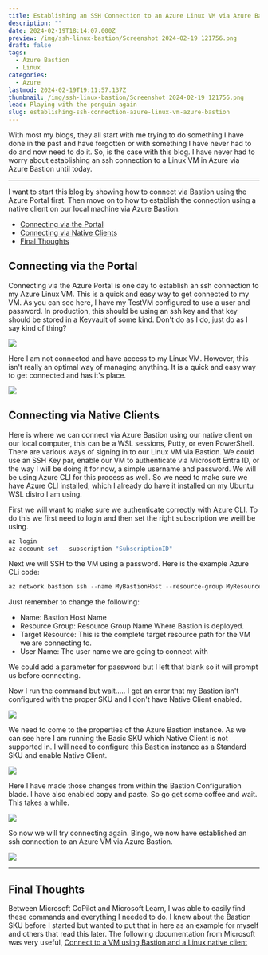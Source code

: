 ```yaml
---
title: Establishing an SSH Connection to an Azure Linux VM via Azure Bastion
description: ""
date: 2024-02-19T18:14:07.000Z
preview: /img/ssh-linux-bastion/Screenshot 2024-02-19 121756.png
draft: false
tags:
  - Azure Bastion
  - Linux
categories:
  - Azure
lastmod: 2024-02-19T19:11:57.137Z
thumbnail: /img/ssh-linux-bastion/Screenshot 2024-02-19 121756.png
lead: Playing with the penguin again
slug: establishing-ssh-connection-azure-linux-vm-azure-bastion
---
```

With most my blogs, they all start with me trying to do something I have done in the past and have forgotten or with something I have never had to do and now need to do it. So, is the case with this blog. I have never had to worry about establishing an ssh connection to a Linux VM in Azure via Azure Bastion until today.

-------------------------------------------

I want to start this blog by showing how to connect via Bastion using the Azure Portal first. Then move on to how to establish the connection using a native client on our local machine via Azure Bastion.

- [Connecting via the Portal](#connecting-via-the-portal)
- [Connecting via Native Clients](#connecting-via-native-clients)
- [Final Thoughts](#final-thoughts)


## Connecting via the Portal
Connecting via the Azure Portal is one day to establish an ssh connection to my Azure Linux VM. This is a quick and easy way to get connected to my VM. As you can see here, I have my TestVM configured to use a user and password. In production, this should be using an ssh key and that key should be stored in a Keyvault of some kind. Don't do as I do, just do as I say kind of thing?

![](/img/ssh-linux-bastion/Screenshot%202024-02-19%20121933.png)

Here I am not connected and have access to my Linux VM. However, this isn't really an optimal way of managing anything. It is a quick and easy way to get connected and has it's place.

![](/img/ssh-linux-bastion/Screenshot%202024-02-19%20122045.png)

## Connecting via Native Clients

Here is where we can connect via Azure Bastion using our native client on our local computer, this can be a WSL sessions, Putty, or even PowerShell. There are various ways of signing in to our Linux VM via Bastion. We could use an SSH Key par, enable our VM to authenticate via Microsoft Entra ID, or the way I will be doing it for now, a simple username and password. We will be using Azure CLI for this process as well. So we need to make sure we have Azure CLI installed, which I already do have it installed on my Ubuntu WSL distro I am using.

First we will want to make sure we authenticate correctly with Azure CLI. To do this we first need to login and then set the right subscription we weill be using.

```Powershell
az login
az account set --subscription "SubscriptionID"
```

Next we will SSH to the VM using a password.  Here is the example Azure CLi code:

```PowerShell
az network bastion ssh --name MyBastionHost --resource-group MyResourceGroup --target-resource-id vmResourceId --auth-type password --username xyz
```

Just remember to change the following:

- Name:  Bastion Host Name
- Resource Group:  Resource Group Name Where Bastion is deployed.
- Target Resource: This is the complete target resource path for the VM we are connecting to.
- User Name:  The user name we are going to connect with

We could add a parameter for password but I left that blank so it will prompt us before connecting.

Now I run the command but wait..... I get an error that my Bastion isn't configured with the proper SKU and I don't have Native Client enabled.

![](/img/ssh-linux-bastion/Screenshot%202024-02-19%20121654.png)

We need to come to the properties of the Azure Bastion instance. As we can see here I am running the Basic SKU which Native Client is not supported in. I will need to configure this Bastion instance as a Standard SKU and enable Native Client.

![](/img/ssh-linux-bastion/Screenshot%202024-02-19%20122241.png)

Here I have made those changes from within the Bastion Configuration blade. I have also enabled copy and paste. So go get some coffee and wait. This takes a while.

![](/img/ssh-linux-bastion/Screenshot%202024-02-19%20122451.png)

So now we will try connecting again. Bingo, we now have established an ssh connection to an Azure VM via Azure Bastion.

![](/img/ssh-linux-bastion/Screenshot%202024-02-19%20123451.png)

---------------------------------

## Final Thoughts

Between Microsoft CoPilot and Microsoft Learn, I was able to easily find these commands and everything I needed to do.  I knew about the Bastion SKU before I started but wanted to put that in here as an example for myself and others that read this later. The following documentation from Microsoft was very useful, [Connect to a VM using Bastion and a Linux native client](https://learn.microsoft.com/en-us/azure/bastion/connect-vm-native-client-linux)